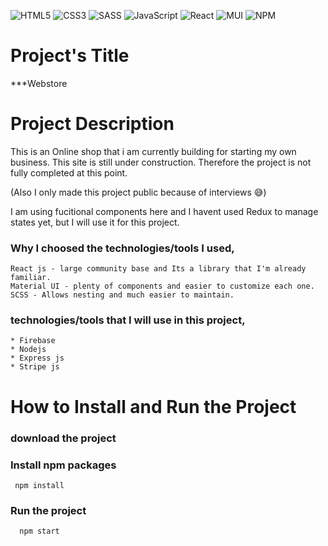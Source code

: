 ![HTML5](https://img.shields.io/badge/html5-%23E34F26.svg?style=for-the-badge&logo=html5&logoColor=white)
![CSS3](https://img.shields.io/badge/css3-%231572B6.svg?style=for-the-badge&logo=css3&logoColor=white)
![SASS](https://img.shields.io/badge/SASS-hotpink.svg?style=for-the-badge&logo=SASS&logoColor=white)
![JavaScript](https://img.shields.io/badge/javascript-%23323330.svg?style=for-the-badge&logo=javascript&logoColor=%23F7DF1E)
![React](https://img.shields.io/badge/react-%2320232a.svg?style=for-the-badge&logo=react&logoColor=%2361DAFB)
![MUI](https://img.shields.io/badge/MUI-%230081CB.svg?style=for-the-badge&logo=material-ui&logoColor=white)
![NPM](https://img.shields.io/badge/NPM-%23000000.svg?style=for-the-badge&logo=npm&logoColor=white)


# Project's Title 
***Webstore

# Project Description

This is an Online shop that i am currently building for starting my own business.
This site is still under construction. Therefore the project is not fully completed at this point.

(Also I only made this project public because of interviews 	:sweat_smile:)

I am using fucitional components here and I havent used Redux to manage states yet, but I will use it for this project.

### Why I choosed the technologies/tools I used,
    React js - large community base and Its a library that I'm already familiar. 
    Material UI - plenty of components and easier to customize each one.
    SCSS - Allows nesting and much easier to maintain.
    
### technologies/tools that I will use in this project,
    * Firebase
    * Nodejs
    * Express js
    * Stripe js
    

# How to Install and Run the Project
### download the project
### Install npm packages

     npm install
      
### Run the project

      npm start
